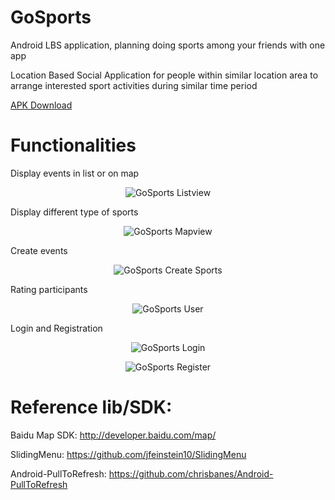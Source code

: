 # GoSports

Android LBS application, planning doing sports among your friends with one app

Location Based Social Application for people within similar location area to arrange interested sport activities during similar time period

[APK Download](https://github.com/EdwardChou/Gosports/raw/master/Gosports_v0.1.apk "GoSport v0.1")

# Functionalities

Display events in list or on map
<p align="center" >
  <img src="https://github.com/EdwardChou/Gosports/raw/master/screenshot/Screenshot_listview.png" alt="GoSports Listview" title="GoSports Listview" />
</p>

Display different type of sports
<p align="center" >
  <img src="https://github.com/EdwardChou/Gosports/raw/master/screenshot/Screenshot_mapview.png" alt="GoSports Mapview" title="GoSports Mapview" />
</p>

Create events
<p align="center" >
  <img src="https://github.com/EdwardChou/Gosports/raw/master/screenshot/Screenshot_create_sports.png" alt="GoSports Create Sports" title="GoSports Create Sports" />
</p>

Rating participants
<p align="center" >
  <img src="https://github.com/EdwardChou/Gosports/raw/master/screenshot/Screenshot_user.png" alt="GoSports User" title="GoSports User" />
</p>

Login and Registration
<p align="center" >
  <img src="https://github.com/EdwardChou/Gosports/raw/master/screenshot/Screenshot_login.png" alt="GoSports Login" title="GoSports Login" />
</p>

<p align="center" >
  <img src="https://github.com/EdwardChou/Gosports/raw/master/screenshot/Screenshot_register.png" alt="GoSports Register" title="GoSports Register" />
</p>

# Reference lib/SDK:

Baidu Map SDK: http://developer.baidu.com/map/

SlidingMenu: https://github.com/jfeinstein10/SlidingMenu

Android-PullToRefresh: https://github.com/chrisbanes/Android-PullToRefresh
